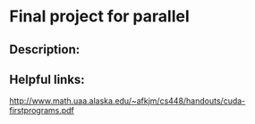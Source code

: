 # Final project for parallel
## Description:

## Helpful links:
http://www.math.uaa.alaska.edu/~afkjm/cs448/handouts/cuda-firstprograms.pdf 